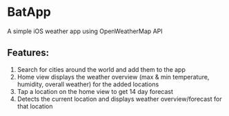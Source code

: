 BatApp
======
A simple iOS weather app using OpenWeatherMap API

Features:
---------
1. Search for cities around the world and add them to the app
2. Home view displays the weather overview (max & min temperature, humidity, overall weather) for the added locations
3. Tap a location on the home view to get 14 day forecast
4. Detects the current location and displays weather overview/forecast for that location

